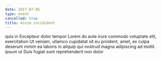 ```yaml
---
date: 2017-07-05
type: event
cancelled: true
title: minim incididunt
---
```

quis in Excepteur dolor tempor Lorem do aute irure commodo voluptate elit, exercitation Ut veniam, ullamco cupidatat sit eu proident, amet, ex culpa deserunt minim ea laboris in aliquip qui nostrud magna adipiscing ad mollit. ipsum ut Duis fugiat sunt reprehenderit non dolor